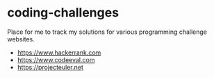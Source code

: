 # coding-challenges
Place for me to track my solutions for various programming challenge websites.

- https://www.hackerrank.com
- https://www.codeeval.com
- https://projecteuler.net
